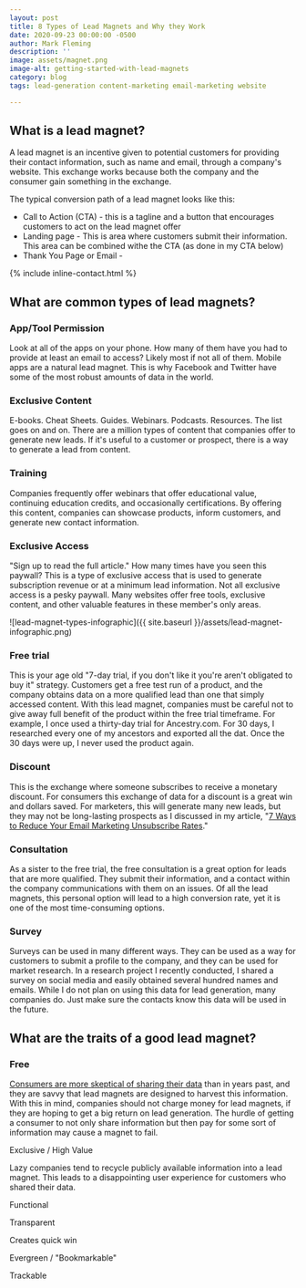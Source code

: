 ```yaml
---
layout: post
title: 8 Types of Lead Magnets and Why they Work
date: 2020-09-23 00:00:00 -0500
author: Mark Fleming
description: ''
image: assets/magnet.png
image-alt: getting-started-with-lead-magnets
category: blog
tags: lead-generation content-marketing email-marketing website

---
```

## What is a lead magnet?

A lead magnet is an incentive given to potential customers for providing their contact information, such as name and email, through a company's website. This exchange works because both the company and the consumer gain something in the exchange. 

The typical conversion path of a lead magnet looks like this:

* Call to Action (CTA) - this is a tagline and a button that encourages customers to act on the lead magnet offer
* Landing page - This is area where customers submit their information. This area can be combined withe the CTA (as done in my CTA below)
* Thank You Page or Email - 

{% include inline-contact.html %}

## What are common types of lead magnets?

### App/Tool Permission

Look at all of the apps on your phone. How many of them have you had to provide at least an email to access? Likely most if not all of them. Mobile apps are a natural lead magnet. This is why Facebook and Twitter have some of the most robust amounts of data in the world.

### Exclusive Content

E-books. Cheat Sheets. Guides. Webinars. Podcasts. Resources. The list goes on and on. There are a million types of content that companies offer to generate new leads. If it's useful to a customer or prospect, there is a way to generate a lead from content.

### Training

Companies frequently offer webinars that offer educational value, continuing education credits, and occasionally certifications. By offering this content, companies can showcase products, inform customers, and generate new contact information.

### Exclusive Access

"Sign up to read the full article." How many times have you seen this paywall? This is a type of exclusive access that is used to generate subscription revenue or at a minimum lead information. Not all exclusive access is a pesky paywall. Many websites offer free tools, exclusive content, and other valuable features in these member's only areas.

![lead-magnet-types-infographic]({{ site.baseurl }}/assets/lead-magnet-infographic.png)

### Free trial

This is your age old "7-day trial, if you don't like it you're aren't obligated to buy it" strategy. Customers get a free test run of a product, and the company obtains data on a more qualified lead than one that simply accessed content. With this lead magnet, companies must be careful not to give away full benefit of the product within the free trial timeframe. For example, I once used a thirty-day trial for Ancestry.com. For 30 days, I researched every one of my ancestors and exported all the dat. Once the 30 days were up, I never used the product again.

### Discount

This is the exchange where someone subscribes to receive a monetary discount. For consumers this exchange of data for a discount is a great win and dollars saved. For marketers, this will generate many new leads, but they may not be long-lasting prospects as I discussed in my article, "[7 Ways to Reduce Your Email Marketing Unsubscribe Rates](https://markdfleming.com/7-ways-to-reduce-your-email-marketing-unsubscribe-rates/ "7 Ways to Reduce Your Email Marketing Unsubscribe Rates")."

### Consultation

As a sister to the free trial, the free consultation is a great option for leads that are more qualified. They submit their information, and a contact within the company communications with them on an issues. Of all the lead magnets, this personal option will lead to a high conversion rate, yet it is one of the most time-consuming options.

### Survey

Surveys can be used in many different ways. They can be used as a way for customers to submit a profile to the company, and they can be used for market research. In a research project I recently conducted, I shared a survey on social media and easily obtained several hundred names and emails. While I do not plan on using this data for lead generation, many companies do. Just make sure the contacts know this data will be used in the future.

## What are the traits of a good lead magnet?

### Free

[Consumers are more skeptical of sharing their data]() than in years past, and they are savvy that lead magnets are designed to harvest this information. With this in mind, companies should not charge money for lead magnets, if they are hoping to get a big return on lead generation. The hurdle of getting a consumer to not only share information but then pay for some sort of information may cause a magnet to fail.

Exclusive / High Value

Lazy companies tend to recycle publicly available information into a lead magnet. This leads to a disappointing user experience for customers who shared their data. 

Functional

Transparent

Creates quick win

Evergreen / "Bookmarkable"

Trackable